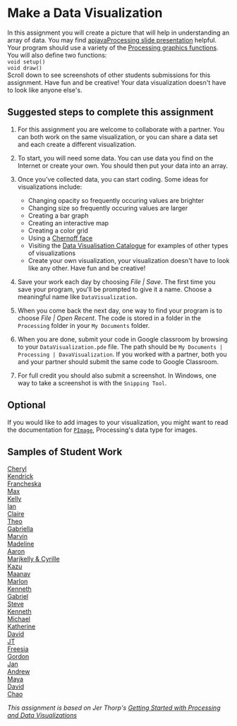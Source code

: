 # Make a Data Visualization
In this assignment you will create a picture that will help in understanding an array of data. You may find [apjavaProcessing slide presentation](https://docs.google.com/presentation/d/1sqbareaFmF9fMcp0XOl3hRO6hAlrU5WIaj4V-Kd3eDI/edit?usp=sharing) helpful. Your program should use a variety of the [Processing graphics functions](https://processing.org/reference/). You will also define two functions:  
`void setup()`  
`void draw()`  
Scroll down to see screenshots of other students submissions for this assignment. Have fun and be creative! Your data visualization  doesn't have to look like anyone else's.

Suggested steps to complete this assignment
-------------------------------------------
1. For this assignment you are welcome to collaborate with a partner. You can both work on the same visualization, or you can share a data set and each create a different visualization.   

1. To start, you will need some data. You can use data you find on the Internet or create your own. You should then put your data into an array.

2. Once you've collected data, you can start coding. Some ideas for visualizations include:
   - Changing opacity so frequently occuring values are brighter 
   - Changing size so frequently occuring values are larger
   - Creating a bar graph
   - Creating an interactive map
   - Creating a color grid
   - Using a [Chernoff face](https://en.wikipedia.org/wiki/Chernoff_face)
   - Visiting the [Data Visualisation Catalogue](https://datavizcatalogue.com/) for examples of other types of visualizations
   - Create your own visualization, your visualization doesn't have to look like any other. Have fun and be creative!
   


4. Save your work each day by choosing *File | Save*. The first time you save your program, you'll be prompted to give it a name.
Choose a meaningful name like `DataVisualization`.
5. When you come back the next day, one way to find your program is to choose *File | Open Recent*.  The code is stored in a folder in the `Processing` folder in your `My Documents` folder. 
6. When you are done, submit your code in Google classroom by browsing to your `DataVisualization.pde` file. The path should be `My Documents | Processing | DavaVisualization`. If you worked with a partner, both you and your partner should submit the same code to Google Classroom.
7. For full credit you should also submit a screenshot. In Windows, one way to take a screenshot is with the `Snipping Tool`.

Optional
---------
If you would like to add images to your visualization, you might want to read the documentation for [`PImage`](https://processing.org/reference/PImage.html), Processing's data type for images.

Samples of Student Work
-----------------------
[Cheryl](CherylTitanic.png)   
[Kendrick](KendrickDataViz.PNG)   
[Francheska](Francheska.PNG)   
[Max](maklivansdatavis.png)   
[Kelly](KellyDataViz.png)   
[Ian](IanDataViz.gif)   
[Claire](DataVisualizationClaireBeaudin.PNG)   
[Theo](TheoDataVisSnip.png)   
[Gabriella](GabriellaDataViz.png)   
[Marvin](https://malee31.github.io/DataVisualization/)   
[Madeline](MadelineDataViz.png)   
[Aaron](AaronDataViz.PNG)   
[Marjkelly & Cyrille](MarjkellyCyrille.JPG)   
[Kazu](KazudataPhoto.png)    
[Maanav](MaanavDataViz.PNG)   
[Marlon](MarlonDataVisualization.png)   
[Kenneth](KennethDataViz.png)   
[Gabriel](GabrielDataViz.png)   
[Steve](SteveDataViz.png)   
[Kenneth](KennethData.PNG)   
[Michael](MichealDataViz.PNG)   
[Katherine](KatherineViz.PNG)      
[David](DavidViz.PNG)   
[JT](JesusViz.PNG)   
[Freesia](FreesiaViz.PNG)   
[Gordon](GordonViz.PNG)   
[Jan](JanViz.PNG)   
[Andrew](AndrewViz.PNG)    
[Maya](MayaViz.PNG)     
[David](DavidVisual.PNG)   
[Chao](ChaoViz.PNG)   

*This assignment is based on Jer Thorp's [Getting Started with Processing and Data Visualizations](http://blog.blprnt.com/blog/blprnt/your-random-numbers-getting-started-with-processing-and-data-visualization)*
